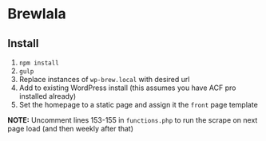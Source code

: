 # Brewlala

## Install

1. `npm install`
2. `gulp`
3. Replace instances of `wp-brew.local` with desired url
4. Add to existing WordPress install (this assumes you have ACF pro installed already)
5. Set the homepage to a static page and assign it the `front` page template

**NOTE:** Uncomment lines 153-155 in `functions.php` to run the scrape on next page load (and then weekly after that)
